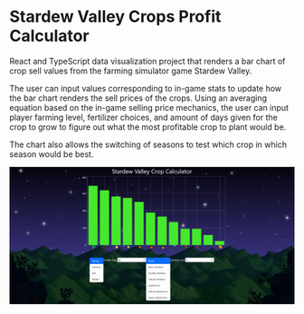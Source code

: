 # Stardew Valley Crops Profit Calculator

React and TypeScript data visualization project that renders a bar chart of crop sell values from the farming simulator game Stardew Valley.

The user can input values corresponding to in-game stats to update how the bar chart renders the sell prices of the crops. Using an averaging equation based on the in-game selling price mechanics, the user can input player farming level, fertilizer choices, and amount of days given for the crop to grow to figure out what the most profitable crop to plant would be.

The chart also allows the switching of seasons to test which crop in which season would be best.

![Screenshot image of the Stardew Valley Crops calculator project](./src/assets/img/Screenshot.png)
